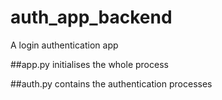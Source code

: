 # auth_app_backend
A login authentication app

##app.py initialises the whole process

##auth.py contains the authentication processes

